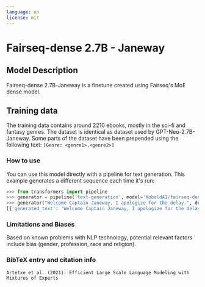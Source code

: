 ```yaml
---
language: en
license: mit
---
```

# Fairseq-dense 2.7B - Janeway
## Model Description
Fairseq-dense 2.7B-Janeway is a finetune created using Fairseq's MoE dense model.
## Training data
The training data contains around 2210 ebooks, mostly in the sci-fi and fantasy genres. The dataset is identical as dataset used by GPT-Neo-2.7B-Janeway.
Some parts of the dataset have been prepended using the following text: `[Genre: <genre1>,<genre2>]`
### How to use
You can use this model directly with a pipeline for text generation. This example generates a different sequence each time it's run:
```py
>>> from transformers import pipeline
>>> generator = pipeline('text-generation', model='KoboldAI/fairseq-dense-2.7B-Janeway')
>>> generator("Welcome Captain Janeway, I apologize for the delay.", do_sample=True, min_length=50)
[{'generated_text': 'Welcome Captain Janeway, I apologize for the delay."\nIt's all right," Janeway said. "I'm certain that you're doing your best to keep me informed of what\'s going on."'}]
```
### Limitations and Biases
Based on known problems with NLP technology, potential relevant factors include bias (gender, profession, race and religion).

### BibTeX entry and citation info
```
Artetxe et al. (2021): Efficient Large Scale Language Modeling with Mixtures of Experts
```